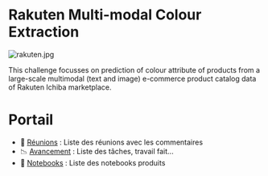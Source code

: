 # Rakuten Multi-modal Colour Extraction

![rakuten.jpg](https://challengedata.ens.fr/logo/public/RIT_logo_big_YnFAcFo.jpg)

This challenge focusses on prediction of colour attribute of products from a large-scale multimodal (text and image) e-commerce product catalog data of Rakuten Ichiba marketplace.

# Portail
- 🧾 [Réunions](REUNIONS.md) : Liste des réunions avec les commentaires
- 📉 [Avancement](AVANCEMENT.md) : Liste des tâches, travail fait...
- 📝 [Notebooks](NOTEBOOKS.md) : Liste des notebooks produits

